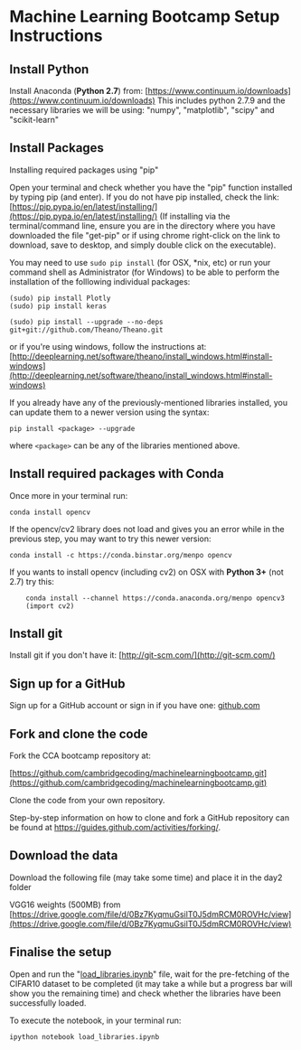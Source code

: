 # Machine Learning Bootcamp Setup Instructions

## Install Python

Install Anaconda (**Python 2.7**) from:  [https://www.continuum.io/downloads](https://www.continuum.io/downloads)
This includes python 2.7.9 and the necessary libraries we will be using: "numpy", "matplotlib", "scipy" and "scikit-learn"

## Install Packages

Installing required packages using "pip"

Open your terminal and check whether you have the "pip" function installed by typing pip (and enter).
If you do not have pip installed, check the link: [https://pip.pypa.io/en/latest/installing/](https://pip.pypa.io/en/latest/installing/) (If installing via the terminal/command line, ensure you are in the directory where you have downloaded the file "get-pip" or if using chrome right-click on the link to download, save to desktop, and simply double click on the executable).

You may need to use `sudo pip install` (for OSX, *nix, etc) or run your command shell as Administrator (for Windows) to be able to perform the installation of the folllowing individual packages:

    (sudo) pip install Plotly
    (sudo) pip install keras

    (sudo) pip install --upgrade --no-deps git+git://github.com/Theano/Theano.git

or if you're using windows, follow the instructions at: [http://deeplearning.net/software/theano/install_windows.html#install-windows](http://deeplearning.net/software/theano/install_windows.html#install-windows)


If you already have any of the previously-mentioned libraries installed, you can update them to a newer version using the syntax:

    pip install <package> --upgrade

where `<package>` can be any of the libraries mentioned above.

## Install required packages with Conda

Once more in your terminal run:

    conda install opencv

If the opencv/cv2 library does not load and gives you an error while in the previous step, you may want to try this newer version:

    conda install -c https://conda.binstar.org/menpo opencv

If you wants to install opencv (including cv2) on OSX with **Python 3+** (not 2.7) try this:

		conda install --channel https://conda.anaconda.org/menpo opencv3
		(import cv2)

## Install git

Install git if you don't have it: [http://git-scm.com/](http://git-scm.com/)


##  Sign up for a GitHub

Sign up for a GitHub account or sign in if you have one: [github.com](https://github.com)


## Fork and clone the code

Fork the CCA bootcamp repository at:

[https://github.com/cambridgecoding/machinelearningbootcamp.git](https://github.com/cambridgecoding/machinelearningbootcamp.git)

Clone the code from your own repository.

Step-by-step information on how to clone and fork a GitHub repository can be found at https://guides.github.com/activities/forking/. 

## Download the data

Download the following file (may take some time) and place it in the day2 folder  

VGG16 weights (500MB) from [https://drive.google.com/file/d/0Bz7KyqmuGsilT0J5dmRCM0ROVHc/view](https://drive.google.com/file/d/0Bz7KyqmuGsilT0J5dmRCM0ROVHc/view)

## Finalise the setup

Open and run the "[load_libraries.ipynb](https://github.com/cambridgecoding/machinelearningbootcamp/blob/master/load_libraries.ipynb)" file, wait for the pre-fetching of the CIFAR10 dataset to be completed (it may take a while but a progress bar will show you the remaining time) and check whether the libraries have been successfully loaded.

To execute the notebook, in your terminal run:

    ipython notebook load_libraries.ipynb
